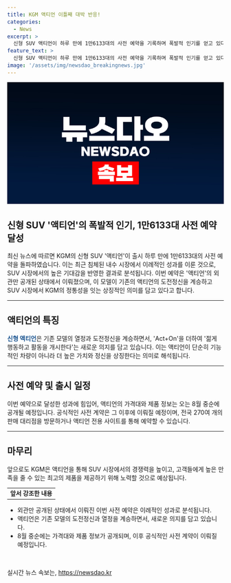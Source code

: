 ```yaml
---
title: KGM 액티언 이틀째 대박 반응! 
categories:
  - News
excerpt: >
  신형 SUV 액티언이 하루 만에 1만6133대의 사전 예약을 기록하며 폭발적 인기를 얻고 있다. 이는 최근 침체된 내수 시장에서 이례적인 수치로, SUV 선호도 상승과 신모델에 대한 높은 기대감이 반영된 결과로 해석된다. 액티언은 KGM의 1세대 모델의 도전정신을 계승하면서 브랜드의 정통성을 유지하며 새로운 의지를 표현한다. 가격과 제품 정보는 8월 중순에 공개되며, 사전 예약은 전국 대리점과 전용 사이트에서 가능하다. (150자)
feature_text: >
  신형 SUV 액티언이 하루 만에 1만6133대의 사전 예약을 기록하며 폭발적 인기를 얻고 있다. 이는 최근 침체된 내수 시장에서 이례적인 수치로, SUV 선호도 상승과 신모델에 대한 높은 기대감이 반영된 결과로 해석된다. 액티언은 KGM의 1세대 모델의 도전정신을 계승하면서 브랜드의 정통성을 유지하며 새로운 의지를 표현한다. 가격과 제품 정보는 8월 중순에 공개되며, 사전 예약은 전국 대리점과 전용 사이트에서 가능하다. (150자)
image: '/assets/img/newsdao_breakingnews.jpg'
---
```


<p><img src="/assets/img/newsdao_breakingnews.jpg" alt="ontimetimes 속보" /></p>

<h2>신형 SUV '액티언'의 폭발적 인기, 1만6133대 사전 예약 달성</h2>

<p data-ke-size="size16">최신 뉴스에 따르면 KGM의 신형 SUV '액티언'이 출시 하루 만에 1만6133대의 사전 예약을 돌파하였습니다. 이는 최근 침체된 내수 시장에서 이례적인 성과를 이룬 것으로, SUV 시장에서의 높은 기대감을 반영한 결과로 분석됩니다. 이번 예약은 '액티언'의 외관만 공개된 상태에서 이뤄졌으며, 이 모델이 기존의 액티언의 도전정신을 계승하고 SUV 시장에서 KGM의 정통성을 잇는 상징적인 의미를 담고 있다고 합니다.</p>

<hr>

<h2 data-ke-size="size26">액티언의 특징</h2>

<p><b><span style="color: #1a5490;">신형 액티언</span></b>은 기존 모델의 열정과 도전정신을 계승하면서, 'Act+On'을 더하여 '젊게 행동하고 활동을 개시한다'는 새로운 의지를 담고 있습니다. 이는 액티언이 단순히 기능적인 차량이 아니라 더 높은 가치와 정신을 상징한다는 의미로 해석됩니다.</p>

<hr>

<h2 data-ke-size="size26">사전 예약 및 출시 일정</h2>

<p>이번 예약으로 달성한 성과에 힘입어, 액티언의 가격대와 제품 정보는 오는 8월 중순에 공개될 예정입니다. 공식적인 사전 계약은 그 이후에 이뤄질 예정이며, 전국 270여 개의 판매 대리점을 방문하거나 액티언 전용 사이트를 통해 예약할 수 있습니다.</p>

<hr>

<h2 data-ke-size="size26">마무리</h2>

<p>앞으로도 KGM은 액티언을 통해 SUV 시장에서의 경쟁력을 높이고, 고객들에게 높은 만족을 줄 수 있는 최고의 제품을 제공하기 위해 노력할 것으로 예상됩니다.</p>

<table>
  <tr>
    <td style="text-align: center; height: 17px;"><b>앞서 강조한 내용</b></td>
  </tr>
</table>

<ul>
  <li>외관만 공개된 상태에서 이뤄진 이번 사전 예약은 이례적인 성과로 분석됩니다.</li>
  <li>액티언은 기존 모델의 도전정신과 열정을 계승하면서, 새로운 의지를 담고 있습니다.</li>
  <li>8월 중순에는 가격대와 제품 정보가 공개되며, 이후 공식적인 사전 계약이 이뤄질 예정입니다.</li>
</ul>

<p data-ke-size="size16">&nbsp;</p>
실시간 뉴스 속보는, <a href="https://newsdao.kr" rel="dofollow">https://newsdao.kr</a>


